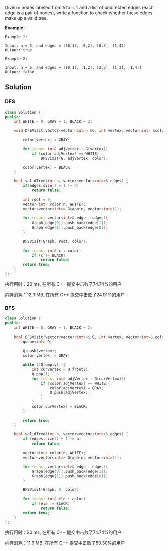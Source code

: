 Given `n` nodes labeled from `0` to `n-1` and a list of undirected edges (each edge is a pair of nodes), write a function to check whether these edges make up a valid tree.

 

**Example:**

```
Example 1:

Input: n = 5, and edges = [[0,1], [0,2], [0,3], [1,4]]
Output: true

Example 2:

Input: n = 5, and edges = [[0,1], [1,2], [2,3], [1,3], [1,4]]
Output: false
```

## Solution

### DFS

```c++
class Solution {
public:
    int WHITE = 0, GRAY = 1, BLACK = 2;

    void DFSVisit(vector<vector<int>> &G, int vertex, vector<int> &color){
        
        color[vertex] = GRAY;

        for (const int& adjVertex : G[vertex])
            if (color[adjVertex] == WHITE)
                DFSVisit(G, adjVertex, color);

        color[vertex] = BLACK;
    }

    bool validTree(int n, vector<vector<int>>& edges) {
        if(edges.size() + 1 != n) 
            return false;
            
        int root = 0;
        vector<int> color(n, WHITE);
        vector<vector<int>> Graph(n, vector<int>());

        for (const vector<int>& edge : edges){
            Graph[edge[0]].push_back(edge[1]);
            Graph[edge[1]].push_back(edge[0]);
        }

        DFSVisit(Graph, root, color);
        
        for (const int& c : color)
            if (c != BLACK)
                return false;
        return true;
    }
};
```

执行用时：20 ms, 在所有 C++ 提交中击败了74.74%的用户

内存消耗：12.3 MB, 在所有 C++ 提交中击败了24.91%的用户

### BFS

```c++
class Solution {
public:
    int WHITE = 0, GRAY = 1, BLACK = 2;

    bool BFSVisit(vector<vector<int>>& G, int vertex, vector<int>& color){
        queue<int> Q;
        
        Q.push(vertex);
        color[vertex] = GRAY;

        while (!Q.empty()){
            int curVertex = Q.front();
            Q.pop();
            for (const int& adjVertex : G[curVertex]){
                if (color[adjVertex] == WHITE){
                    color[adjVertex] = GRAY;
                    Q.push(adjVertex);
                }
            }
            color[curVertex] = BLACK;
        }
        
        return true;
    }

    bool validTree(int n, vector<vector<int>>& edges) {
        if (edges.size() + 1 != n)
            return false;

        vector<int> color(n, WHITE);    
        vector<vector<int>> Graph(n, vector<int>());

        for (const vector<int>& edge : edges){
            Graph[edge[0]].push_back(edge[1]);
            Graph[edge[1]].push_back(edge[0]);
        }

        BFSVisit(Graph, 0, color);
            
        for (const int& ele : color)
            if (ele != BLACK)
                return false;
        return true;
    }
};
```

执行用时：20 ms, 在所有 C++ 提交中击败了74.74%的用户

内存消耗：11.9 MB, 在所有 C++ 提交中击败了50.30%的用户
